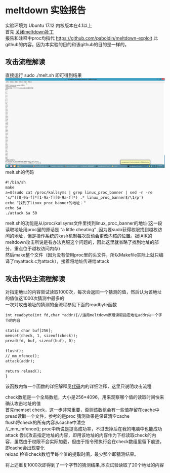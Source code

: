 # meltdown 实验报告
实验环境为 Ubuntu 17.12 内核版本在4.1以上<br>
首先 [关闭meltdown补丁](https://community.spiceworks.com/topic/2108250-meltdown-patch-disable-fedora-27)<br>
报告和注释中proc均指代 https://github.com/paboldin/meltdown-exploit 此github的内容。因为本实验的目的和该github的目的是一样的。

## 攻击流程解读

直接运行 
    sudo ./melt.sh
即可得到结果
![](https://github.com/OSH-2018/4-sqrta/blob/master/result.png)<br>
melt.sh的代码

    #!/bin/sh
    make
    a=$(sudo cat /proc/kallsyms | grep linux_proc_banner | sed -n -re 's/^([0-9a-f]*[1-9a-f][0-9a-f]*) .* linux_proc_banner$/\1/p')
    echo "找到了linux_proc_banner的地址："
    echo $a
    ./attack $a 50


melt.sh的功能是从/proc/kallsyms文件里找到linux_proc_banner的地址(这一段读取地址用proc里的原话是 “a little cheating" ,因为要sudo获得权限找到越权访问的地址，但是操作系统的kaslr机制每次启动会更改内核的位置。据IAIK的meltdown攻击所说是有办法克服这个问题的，因此这里就省略了找到地址的部分，重点位于越权访问内存)<br>然后make整个文件（因为没有使用proc里的头文件，所以Makefile实际上就只编译了myattack.c为attack），接着将地址传递给attack<br>
## 攻击代码主流程解读
对指定地址的内容尝试读取1000次，每次会返回一个猜测的值，然后认为该地址的值位这1000次猜测中最多的<br>
一次对攻击地址的猜测的全流程参见下面的readbyte函数

    int readbyte(int fd,char *addr){//运用meltdown原理读取指定地址addr内一个字节的内容
    
    static char buf[256];
    memset(check, 1, sizeof(check));
    pread(fd, buf, sizeof(buf), 0);
    
    flush();
    //_mm_mfence();   
    attack(addr);

    return reload();
    }   

该函数内每一个函数的详细解释见[代码](https://github.com/OSH-2018/4-sqrta/blob/master/myattack.c)内的详细注释，这里只说明攻击流程<br>

check数组是一个全局数组，大小是256*4096，用来观察哪个值的读取时间快来确认攻击地址的值<br>
首先memset check，这一步非常重要，否则该数组会有一些值存留在cache中<br>
pread读取一个文件，参考的是proc 猜测效果是保证清空cache<br>
flush将check的所有内容从cache中清空<br>
//_mm_mfence(); proc中所说是提高成功率，不过去掉后在我的电脑中也能成功<br>
attack 尝试攻击指定地址的内容，即用该地址的内容作为下标读取check的内容，虽然由于权限不会实际加载，但由于指令预执行会在check数组里留下痕迹，即cache会出现变化<br>
reload 检查check数组里每个值的提取时间，最少那个即猜测结果。<br>

将上述重复1000次即得到了一个字节的猜测结果,本次试验读取了20个地址的内容<br>
